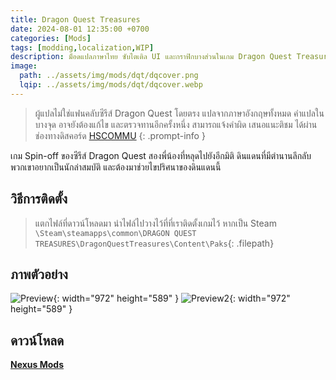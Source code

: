 ```yaml
---
title: Dragon Quest Treasures
date: 2024-08-01 12:35:00 +0700
categories: [Mods]
tags: [modding,localization,WIP]
description: ม็อดแปลภาษาไทย ซับไตเติล UI และกราฟิกบางส่วนในเกม Dragon Quest Treasures
image:
  path: ../assets/img/mods/dqt/dqcover.png
  lqip: ../assets/img/mods/dqt/dqcover.webp
---
```


> ผู้แปลไม่ใช่แฟนคลับซีรีส์ Dragon Quest โดยตรง แปลจากภาษาอังกฤษทั้งหมด คำแปลในบางจุด อาจยังต้องแก้ไข และตรวจทานอีกครั้งหนึ่ง สามารถแจ้งคำผิด เสนอแนะติชม ได้ผ่านช่องทางดิสคอร์ด [HSCOMMU](https://discord.gg/NurrBGRc7B)
{: .prompt-info }

เกม Spin-off ของซีรีส์ Dragon Quest สองพี่น้องที่หลุดไปยังอีกมิติ ดินแดนที่มีตำนานลึกลับ พวกเขาอยากเป็นนักล่าสมบัติ และต้องมาช่วยไขปริศนาของดินแดนนี้

## วิธีการติดตั้ง
> แตกไฟล์ที่ดาวน์โหลดมา นำไฟล์ไปวางไว้ที่ที่เราติดตั้งเกมไว้ หากเป็น Steam  
`\Steam\steamapps\common\DRAGON QUEST TREASURES\DragonQuestTreasures\Content\Paks`{: .filepath}

## ภาพตัวอย่าง

![Preview](https://staticdelivery.nexusmods.com/mods/6091/images/2/2-1722491042-328830127.png){: width="972" height="589" }
![Preview2](https://staticdelivery.nexusmods.com/mods/6091/images/2/2-1722491029-613750246.png){: width="972" height="589" }

## ดาวน์โหลด
[**Nexus Mods**](https://www.nexusmods.com/dragonquesttreasures/mods/2)